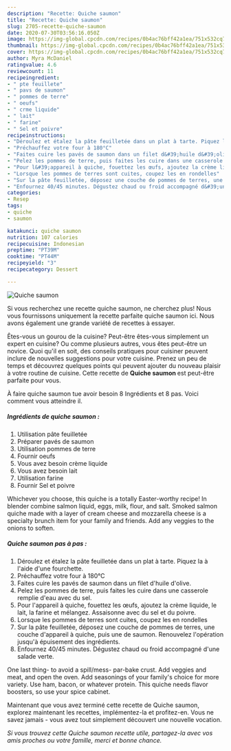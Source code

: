 ```yaml
---
description: "Recette: Quiche saumon"
title: "Recette: Quiche saumon"
slug: 2705-recette-quiche-saumon
date: 2020-07-30T03:56:16.050Z
image: https://img-global.cpcdn.com/recipes/0b4ac76bff42a1ea/751x532cq70/quiche-saumon-photo-principale-de-la-recette.jpg
thumbnail: https://img-global.cpcdn.com/recipes/0b4ac76bff42a1ea/751x532cq70/quiche-saumon-photo-principale-de-la-recette.jpg
cover: https://img-global.cpcdn.com/recipes/0b4ac76bff42a1ea/751x532cq70/quiche-saumon-photo-principale-de-la-recette.jpg
author: Myra McDaniel
ratingvalue: 4.6
reviewcount: 11
recipeingredient:
- " pte feuillete"
- " pavs de saumon"
- " pommes de terre"
- " oeufs"
- " crme liquide"
- " lait"
- " farine"
- " Sel et poivre"
recipeinstructions:
- "Déroulez et étalez la pâte feuilletée dans un plat à tarte. Piquez la à l&#39;aide d&#39;une fourchette."
- "Préchauffez votre four à 180°C"
- "Faites cuire les pavés de saumon dans un filet d&#39;huile d&#39;olive."
- "Pelez les pommes de terre, puis faites les cuire dans une casserole remplie d&#39;eau avec du sel."
- "Pour l&#39;appareil à quiche, fouettez les œufs, ajoutez la crème liquide, le lait, la farine et mélangez. Assaisonne avec du sel et du poivre."
- "Lorsque les pommes de terres sont cuites, coupez les en rondelles"
- "Sur la pâte feuilletée, déposez une couche de pommes de terres, une couche d&#39;appareil à quiche, puis une de saumon. Renouvelez l&#39;opération jusqu&#39;à épuisement des ingrédients."
- "Enfournez 40/45 minutes. Dégustez chaud ou froid accompagné d&#39;une salade verte."
categories:
- Resep
tags:
- quiche
- saumon

katakunci: quiche saumon 
nutrition: 107 calories
recipecuisine: Indonesian
preptime: "PT39M"
cooktime: "PT44M"
recipeyield: "3"
recipecategory: Dessert

---
```



![Quiche saumon](https://img-global.cpcdn.com/recipes/0b4ac76bff42a1ea/751x532cq70/quiche-saumon-photo-principale-de-la-recette.jpg)

Si vous recherchez une recette quiche saumon, ne cherchez plus! Nous vous fournissons uniquement la recette parfaite quiche saumon ici. Nous avons également une grande variété de recettes à essayer.

Êtes-vous un gourou de la cuisine? Peut-être êtes-vous simplement un expert en cuisine? Ou comme plusieurs autres, vous êtes peut-être un novice. Quoi qu'il en soit, des conseils pratiques pour cuisiner peuvent inclure de nouvelles suggestions pour votre cuisine. Prenez un peu de temps et découvrez quelques points qui peuvent ajouter du nouveau plaisir à votre routine de cuisine. Cette recette de <strong> Quiche saumon </strong> est peut-être parfaite pour vous.

<!--inarticleads1-->

À faire quiche saumon tue avoir besoin 8 Ingrédients et 8 pas. Voici comment vous atteindre il.

##### Ingrédients de quiche saumon :

1. Utilisation  pâte feuilletée
1. Préparer  pavés de saumon
1. Utilisation  pommes de terre
1. Fournir  oeufs
1. Vous avez besoin  crème liquide
1. Vous avez besoin  lait
1. Utilisation  farine
1. Fournir  Sel et poivre


Whichever you choose, this quiche is a totally Easter-worthy recipe! In blender combine salmon liquid, eggs, milk, flour, and salt. Smoked salmon quiche made with a layer of cream cheese and mozzarella cheese is a specialty brunch item for your family and friends. Add any veggies to the onions to soften. 

<!--inarticleads2-->

##### Quiche saumon pas à pas :

1. Déroulez et étalez la pâte feuilletée dans un plat à tarte. Piquez la à l&#39;aide d&#39;une fourchette.
1. Préchauffez votre four à 180°C
1. Faites cuire les pavés de saumon dans un filet d&#39;huile d&#39;olive.
1. Pelez les pommes de terre, puis faites les cuire dans une casserole remplie d&#39;eau avec du sel.
1. Pour l&#39;appareil à quiche, fouettez les œufs, ajoutez la crème liquide, le lait, la farine et mélangez. Assaisonne avec du sel et du poivre.
1. Lorsque les pommes de terres sont cuites, coupez les en rondelles
1. Sur la pâte feuilletée, déposez une couche de pommes de terres, une couche d&#39;appareil à quiche, puis une de saumon. Renouvelez l&#39;opération jusqu&#39;à épuisement des ingrédients.
1. Enfournez 40/45 minutes. Dégustez chaud ou froid accompagné d&#39;une salade verte.


One last thing- to avoid a spill/mess- par-bake crust. Add veggies and meat, and open the oven. Add seasonings of your family&#39;s choice for more variety. Use ham, bacon, or whatever protein. This quiche needs flavor boosters, so use your spice cabinet. 

<!--inarticleads1-->

<p>
Maintenant que vous avez terminé cette recette de Quiche saumon, explorez maintenant les recettes, implémentez-la et profitez-en. Vous ne savez jamais - vous avez tout simplement découvert une nouvelle vocation.
</p>

<p>
<i>Si vous trouvez cette Quiche saumon recette utile, partagez-la avec vos amis proches ou votre famille, merci et bonne chance.</i>
</p>
